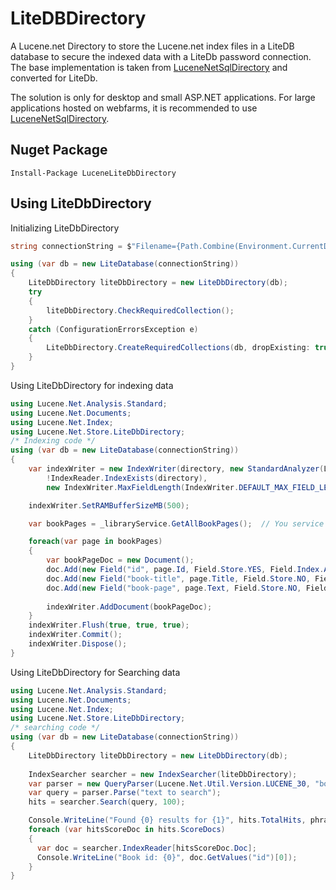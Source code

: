 # LiteDBDirectory

A Lucene.net Directory to store the Lucene.net index files in a LiteDB database to secure the indexed data with a LiteDb password connection.  The base implementation is taken from [LuceneNetSqlDirectory](https://github.com/MahyTim/LuceneNetSqlDirectory) and converted for LiteDb.

The solution is only for desktop and small ASP.NET applications.  For large applications hosted on webfarms, it is recommended to use [LuceneNetSqlDirectory](https://github.com/MahyTim/LuceneNetSqlDirectory).

## Nuget Package
```
Install-Package LuceneLiteDbDirectory
```

## Using LiteDbDirectory
Initializing LiteDbDirectory
```C#
string connectionString = $"Filename={Path.Combine(Environment.CurrentDirectory, "MyIndex.Db")};password=somepassword;";

using (var db = new LiteDatabase(connectionString))
{
    LiteDbDirectory liteDbDirectory = new LiteDbDirectory(db);
    try
    {
        liteDbDirectory.CheckRequiredCollection();
    }
    catch (ConfigurationErrorsException e)
    {
        LiteDbDirectory.CreateRequiredCollections(db, dropExisting: true);
    }
}
```
Using LiteDbDirectory for indexing data  
```c#
using Lucene.Net.Analysis.Standard;
using Lucene.Net.Documents;
using Lucene.Net.Index;
using Lucene.Net.Store.LiteDbDirectory;
/* Indexing code */
using (var db = new LiteDatabase(connectionString))
{
	var indexWriter = new IndexWriter(directory, new StandardAnalyzer(Lucene.Net.Util.Version.LUCENE_30),
		!IndexReader.IndexExists(directory),
		new IndexWriter.MaxFieldLength(IndexWriter.DEFAULT_MAX_FIELD_LENGTH));

	indexWriter.SetRAMBufferSizeMB(500);

	var bookPages = _libraryService.GetAllBookPages();  // You service layer to load data

	foreach(var page in bookPages)
	{
		var bookPageDoc = new Document();
		doc.Add(new Field("id", page.Id, Field.Store.YES, Field.Index.ANALYZED, Field.TermVector.NO));
		doc.Add(new Field("book-title", page.Title, Field.Store.NO, Field.Index.ANALYZED, Field.TermVector.NO));
		doc.Add(new Field("book-page", page.Text, Field.Store.NO, Field.Index.ANALYZED, Field.TermVector.NO));
			
		indexWriter.AddDocument(bookPageDoc);
	}
	indexWriter.Flush(true, true, true);
	indexWriter.Commit();
	indexWriter.Dispose();
}
```
Using LiteDbDirectory for Searching data 
```c#
using Lucene.Net.Analysis.Standard;
using Lucene.Net.Documents;
using Lucene.Net.Index;
using Lucene.Net.Store.LiteDbDirectory;
/* searching code */
using (var db = new LiteDatabase(connectionString))
{
	LiteDbDirectory liteDbDirectory = new LiteDbDirectory(db);
    
	IndexSearcher searcher = new IndexSearcher(liteDbDirectory);
	var parser = new QueryParser(Lucene.Net.Util.Version.LUCENE_30, "book-page", new StandardAnalyzer(Lucene.Net.Util.Version.LUCENE_30));
	var query = parser.Parse("text to search");
	hits = searcher.Search(query, 100);

	Console.WriteLine("Found {0} results for {1}", hits.TotalHits, phrase);
	foreach (var hitsScoreDoc in hits.ScoreDocs)
	{
	  var doc = searcher.IndexReader[hitsScoreDoc.Doc];
	  Console.WriteLine("Book id: {0}", doc.GetValues("id")[0]);
	}
}
```
